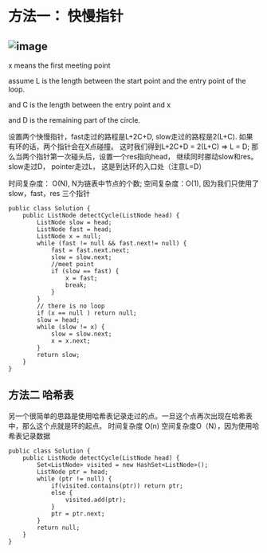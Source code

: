 # 方法一： 快慢指针

## ![image](https://user-images.githubusercontent.com/37040063/131587889-43fad839-2b95-48c2-8ef4-180ac888db5f.png)

x means the first meeting point

assume L is the length between the start point and the entry point of the loop.

and C is the length between the entry point and x

and D is the remaining part of the circle.

设置两个快慢指针，fast走过的路程是L+2C+D, slow走过的路程是2(L+C). 如果有环的话，两个指针会在X点碰撞。 这时我们得到L+2C+D = 2(L+C) => L = D; 
那么当两个指针第一次碰头后，设置一个res指向head， 继续同时挪动slow和res。 slow走过D， pointer走过L， 这是到达环的入口处（注意L=D）

时间复杂度： O(N),  N为链表中节点的个数;
空间复杂度：O(1), 因为我们只使用了slow，fast，res 三个指针
```
public class Solution {
    public ListNode detectCycle(ListNode head) {
        ListNode slow = head;
        ListNode fast = head;
        ListNode x = null;
        while (fast != null && fast.next!= null) {
            fast = fast.next.next;
            slow = slow.next;
            //meet point
            if (slow == fast) {
                x = fast;
                break;
            }  
        }   
        // there is no loop
        if (x == null ) return null;
        slow = head;
        while (slow != x) {
            slow = slow.next;
            x = x.next;
        }
        return slow;
    }
}
```
## 方法二 哈希表
另一个很简单的思路是使用哈希表记录走过的点。一旦这个点再次出现在哈希表中，那么这个点就是环的起点。
时间复杂度 O(n)
空间复杂度O（N），因为使用哈希表记录数据

```
public class Solution {
    public ListNode detectCycle(ListNode head) {
        Set<ListNode> visited = new HashSet<ListNode>();
        ListNode ptr = head;
        while (ptr != null) {
            if(visited.contains(ptr)) return ptr;
            else {
                visited.add(ptr);
            }
            ptr = ptr.next;
        }
        return null;
    }
}
```

